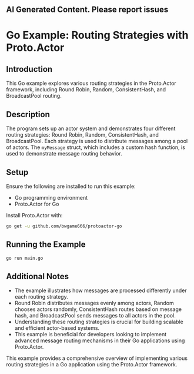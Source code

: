 ## AI Generated Content. Please report issues

# Go Example: Routing Strategies with Proto.Actor

## Introduction
This Go example explores various routing strategies in the Proto.Actor framework, including Round Robin, Random, ConsistentHash, and BroadcastPool routing.

## Description
The program sets up an actor system and demonstrates four different routing strategies: Round Robin, Random, ConsistentHash, and BroadcastPool. Each strategy is used to distribute messages among a pool of actors. The `myMessage` struct, which includes a custom hash function, is used to demonstrate message routing behavior.

## Setup
Ensure the following are installed to run this example:
- Go programming environment
- Proto.Actor for Go

Install Proto.Actor with:
```bash
go get -u github.com/bwgame666/protoactor-go
```

## Running the Example

```bash
go run main.go
```

## Additional Notes
- The example illustrates how messages are processed differently under each routing strategy.
- Round Robin distributes messages evenly among actors, Random chooses actors randomly, ConsistentHash routes based on message hash, and BroadcastPool sends messages to all actors in the pool.
- Understanding these routing strategies is crucial for building scalable and efficient actor-based systems.
- This example is beneficial for developers looking to implement advanced message routing mechanisms in their Go applications using Proto.Actor.

This example provides a comprehensive overview of implementing various routing strategies in a Go application using the Proto.Actor framework.
